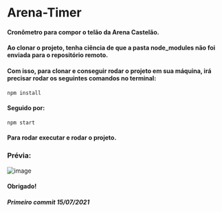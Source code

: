 # Arena-Timer

#### Cronômetro para compor o telão da Arena Castelão.

#### Ao clonar o projeto, tenha ciência de que a pasta node_modules não foi enviada para o repositório remoto.

#### Com isso, para clonar e conseguir rodar o projeto em sua máquina, irá precisar rodar os seguintes comandos no terminal:

```
npm install
```

#### Seguido por:

```
npm start
```

#### Para rodar executar e rodar o projeto.

### Prévia: 

![image](https://user-images.githubusercontent.com/62930267/130331575-4010bf2d-ca85-44d8-ad5a-46b6e459e7a7.png)


#### Obrigado!

##### Primeiro commit 15/07/2021
